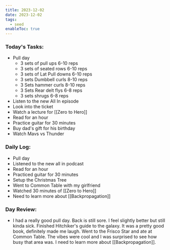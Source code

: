 ```yaml
---
title: 2023-12-02
date: 2023-12-02
tags:
  - seed
enableToc: true
---
```

### Today's Tasks:
- Pull day
	- 3 sets of pull ups 6-10 reps
	- 3 sets of seated rows 6-10 reps
	- 3 sets of Lat Pull downs 6-10 reps
	- 3 sets Dumbbell curls 8-10 reps
	- 3 Sets hammer curls 8-10 reps
	- 3 Sets Rear delt flys 6-8 reps
	- 3 sets shrugs 6-8 reps
- Listen to the new All In episode 
- Look into the ticket 
- Watch a lecture for [[Zero to Hero]]
- Read for an hour
- Practice guitar for 30 minutes
- Buy dad's gift for his birthday 
- Watch Mavs vs Thunder


### Daily Log:
- Pull day
- Listened to the new all in podcast
- Read for an hour
- Practiced guitar for 30 minutes
- Setup the Christmas Tree
- Went to Common Table with my girlfriend
- Watched 30 minutes of [[Zero to Hero]]
- Need to learn more about [[Backpropagation]]


### Day Review:
- I had a really good pull day. Back is still sore. I feel slightly better but still kinda sick. Finished Hitchiker's guide to the galaxy. It was a pretty good book, definitely made me laugh. Went to the Frisco Star and ate at Common Table. The vibes were cool and I was surprised to see how busy that area was. I need to learn more about [[Backpropagation]]. 